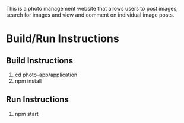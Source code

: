 This is a photo management website that allows users to post images, search for images and view and comment on individual image posts.

# Build/Run Instructions

## Build Instructions

1. cd photo-app/application
2. npm install

## Run Instructions

1. npm start
